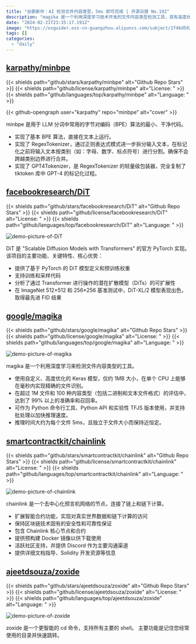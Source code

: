 ```yaml
---
title: "谷歌新作：AI 检测文件内容类型，5ms 即可完成 | 开源日报 No.192"
description: "magika 是一个利用深度学习技术开发的文件内容类型检测工具，具有高度优化的 Keras 模型，仅 1MB 大小，能在毫秒内准确识别文件。在超过 1M 文件和 100 种内容类型的评估中，准确率和召回率均超过 99%。支持 Python 命令行工具和 API，推理速度快，每个文件仅需 5ms，且与文件大小无关。快速、准确、高效，是文件内容识别的理想选择。"
date: "2024-02-21T23:35:17.191Z"
image: "https://osguider.oss-cn-guangzhou.aliyuncs.com/subject/2f46d592182d6e722abb65c94238bc96.png"
tags: []
categories:
  - "daily"
---
```


## [karpathy/minbpe](https://github.com/karpathy/minbpe)

{{< shields path="github/stars/karpathy/minbpe" alt="Github Repo Stars" >}} {{< shields path="github/license/karpathy/minbpe" alt="License: " >}} {{< shields path="github/languages/top/karpathy/minbpe" alt="Language: " >}}

{{< github-opengraph user="karpathy" repo="minbpe" alt="cover" >}}

minbpe 是用于 LLM 分词中常用的字节对编码（BPE）算法的最小、干净代码。

- 实现了基本 BPE 算法，直接在文本上运行。
- 实现了 RegexTokenizer，通过正则表达式模式进一步拆分输入文本，在标记化之前将输入文本按类别（如：字母、数字、标点符号）进行分割。确保不会跨越类别边界进行合并。
- 实现了 GPT4Tokenizer，是 RegexTokenizer 的轻量级包装器，完全复制了 tiktoken 库中 GPT-4 的标记化过程。
  
## [facebookresearch/DiT](https://github.com/facebookresearch/DiT)

{{< shields path="github/stars/facebookresearch/DiT" alt="Github Repo Stars" >}} {{< shields path="github/license/facebookresearch/DiT" alt="License: " >}} {{< shields path="github/languages/top/facebookresearch/DiT" alt="Language: " >}}

![demo-picture-of-DiT](https://static.osguider.com/subject/github/facebookresearch/DiT/52bc4d7a54ea9ea8e120f47c1f4553a8.png)

DiT 是 "Scalable Diffusion Models with Transformers" 的官方 PyTorch 实现。
该项目的主要功能、关键特性、核心优势：

- 提供了基于 PyTorch 的 DiT 模型定义和预训练权重
- 支持训练和采样代码
- 分析了通过 Transformer 进行操作的潜在扩散模型（DiTs）的可扩展性
- 在 ImageNet 512×512 和 256×256 基准测试中，DiT-XL/2 模型表现出色，取得最先进 FID 结果
  
## [google/magika](https://github.com/google/magika)

{{< shields path="github/stars/google/magika" alt="Github Repo Stars" >}} {{< shields path="github/license/google/magika" alt="License: " >}} {{< shields path="github/languages/top/google/magika" alt="Language: " >}}

![demo-picture-of-magika](https://static.osguider.com/subject/github/google/magika/9153a2e0035836b8b9f80c251bac5f18.png)

magika 是一个利用深度学习来检测文件内容类型的工具。

- 使用自定义、高度优化的 Keras 模型，仅约 1MB 大小，在单个 CPU 上能够在毫秒内实现精确的文件识别。
- 在超过 1M 文件和 100 种内容类型（包括二进制和文本文件格式）的评估中，达到了 99% 以上的准确率和召回率。
- 可作为 Python 命令行工具、Python API 和实验性 TFJS 版本使用，并支持批处理以加快推理速度。
- 推理时间大约为每个文件 5ms，且独立于文件大小而保持近恒定。
  
## [smartcontractkit/chainlink](https://github.com/smartcontractkit/chainlink)

{{< shields path="github/stars/smartcontractkit/chainlink" alt="Github Repo Stars" >}} {{< shields path="github/license/smartcontractkit/chainlink" alt="License: " >}} {{< shields path="github/languages/top/smartcontractkit/chainlink" alt="Language: " >}}

![demo-picture-of-chainlink](https://picgo-daily.oss-cn-guangzhou.aliyuncs.com/picgo-daily/2024/e134a9892f36bd3b5774d1352207f1b7.png)

chainlink 是一个去中心化预言机网络的节点，连接了链上和链下计算。

- 扩展智能合约功能，实现对真实世界数据和链下计算的访问
- 保持区块链技术固有的安全性和可靠性保证
- 包含 Chainlink 核心节点和合约
- 提供预构建 Docker 镜像以供下载使用
- 活跃社区支持，并提供 Discord 作为主要沟通渠道
- 提供详细文档指导、Solidity 开发资源等信息
  
## [ajeetdsouza/zoxide](https://github.com/ajeetdsouza/zoxide)

{{< shields path="github/stars/ajeetdsouza/zoxide" alt="Github Repo Stars" >}} {{< shields path="github/license/ajeetdsouza/zoxide" alt="License: " >}} {{< shields path="github/languages/top/ajeetdsouza/zoxide" alt="Language: " >}}

![demo-picture-of-zoxide](https://static.osguider.com/subject/github/ajeetdsouza/zoxide/3bafd558776b6c32de304affd7f41ce6.webp)

zoxide 是一个更智能的 cd 命令，支持所有主要的 shell。
主要功能是记住您经常使用的目录并快速跳转。
  
